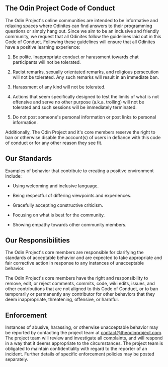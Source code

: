 ## The Odin Project Code of Conduct

The Odin Project's online communities are intended to be informative and relaxing spaces where Odinites can find answers to their programming questions or simply hang out.  Since we aim to be an inclusive and friendly community, we request that all Odinites follow the guidelines laid out in this Code of Conduct.  Following these guidelines will ensure that all Odinites have a positive learning experience:

1. Be polite.  Inappropriate conduct or harassment towards chat participants will not be tolerated.

2. Racist remarks, sexually orientated remarks, and religious persecution will not be tolerated. Any such remarks will result in an immediate ban.

3. Harassment of any kind will not be tolerated.

4. Actions that seem specifically designed to test the limits of what is not offensive and serve no other purpose (a.k.a. trolling) will not be tolerated and such sessions will be immediately terminated.

5. Do not post someone's personal information or post links to personal information.

Additionally, The Odin Project and it's core members reserve the right to ban or otherwise disable the account(s) of users in defiance with this code of conduct or for any other reason they see fit.

## Our Standards

Examples of behavior that contribute to creating a positive environment include:

  * Using welcoming and inclusive language.

  * Being respectful of differing viewpoints and experiences.

  * Gracefully accepting constructive criticism.

  * Focusing on what is best for the community.

  * Showing empathy towards other community members.

## Our Responsibilities

The Odin Project's core members are responsible for clarifying the standards of acceptable behavior and are expected to take appropriate and fair corrective action in response to any instances of unacceptable behavior.

The Odin Project's core members have the right and responsibility to remove, edit, or reject comments, commits, code, wiki edits, issues, and other contributions that are not aligned to this Code of Conduct, or to ban temporarily or permanently any contributor for other behaviors that they deem inappropriate, threatening, offensive, or harmful.

## Enforcement

Instances of abusive, harassing, or otherwise unacceptable behavior may be reported by contacting the project team at <a href="mailto:contact@theodinproject.com">contact@theodinproject.com</a>. The project team will review and investigate all complaints, and will respond in a way that it deems appropriate to the circumstances. The project team is obligated to maintain confidentiality with regard to the reporter of an incident. Further details of specific enforcement policies may be posted separately.